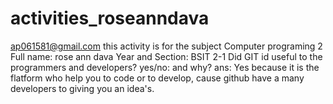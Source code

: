 # activities_roseanndava
ap061581@gmail.com
this activity is for the subject Computer programing 2  
Full name: rose ann dava
Year and Section: BSIT 2-1
Did GIT id useful to the programmers and developers? yes/no: and why?
ans: Yes because it is the flatform who help you to code or to develop,
cause github have a many developers to giving you an idea's.

